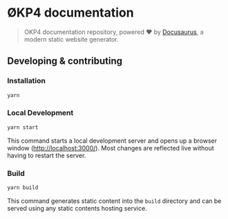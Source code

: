 # ØKP4 documentation

> OKP4 documentation repository, powered ❤️ by [Docusaurus](https://docusaurus.io/), a modern static website generator.

## Developing & contributing

### Installation

```sh
yarn
```

### Local Development

```sh
yarn start
```

This command starts a local development server and opens up a browser window (<http://localhost:3000/>). Most changes are reflected live without having to restart the server.

### Build

```sh
yarn build
```

This command generates static content into the `build` directory and can be served using any static contents hosting service.
